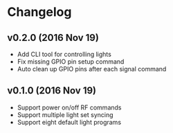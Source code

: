 # Changelog

## v0.2.0 (2016 Nov 19)

* Add CLI tool for controlling lights
* Fix missing GPIO pin setup command
* Auto clean up GPIO pins after each signal command

## v0.1.0 (2016 Nov 19)

* Support power on/off RF commands
* Support multiple light set syncing
* Support eight default light programs
